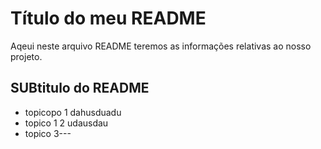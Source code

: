 # Título do meu README

Aqeui neste arquivo README teremos as informações relativas ao nosso projeto.

## SUBtitulo do README

- topicopo 1 dahusduadu
- topico 1 2 udausdau
- topico 3---